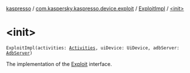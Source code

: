 [kaspresso](../../index.md) / [com.kaspersky.kaspresso.device.exploit](../index.md) / [ExploitImpl](index.md) / [&lt;init&gt;](./-init-.md)

# &lt;init&gt;

`ExploitImpl(activities: `[`Activities`](../../com.kaspersky.kaspresso.device.activities/-activities/index.md)`, uiDevice: UiDevice, adbServer: `[`AdbServer`](../../com.kaspersky.kaspresso.device.server/-adb-server/index.md)`)`

The implementation of the [Exploit](../-exploit/index.md) interface.

